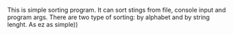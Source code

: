 This is simple sorting program. It can sort stings from file, console input and program args.
There are two type of sorting: by alphabet and by string lenght.
As ez as simple))
